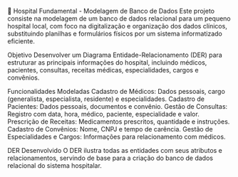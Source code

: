 🏥 Hospital Fundamental - Modelagem de Banco de Dados
Este projeto consiste na modelagem de um banco de dados relacional para um pequeno hospital local, com foco na digitalização e organização dos dados clínicos, substituindo planilhas e formulários físicos por um sistema informatizado eficiente.

Objetivo
Desenvolver um Diagrama Entidade-Relacionamento (DER) para estruturar as principais informações do hospital, incluindo médicos, pacientes, consultas, receitas médicas, especialidades, cargos e convênios.

Funcionalidades Modeladas
Cadastro de Médicos: Dados pessoais, cargo (generalista, especialista, residente) e especialidades.
Cadastro de Pacientes: Dados pessoais, documentos e convênio.
Gestão de Consultas: Registro com data, hora, médico, paciente, especialidade e valor.
Prescrição de Receitas: Medicamentos prescritos, quantidade e instruções.
Cadastro de Convênios: Nome, CNPJ e tempo de carência.
Gestão de Especialidades e Cargos: Informações para relacionamento com médicos.

DER Desenvolvido
O DER ilustra todas as entidades com seus atributos e relacionamentos, servindo de base para a criação do banco de dados relacional do sistema hospitalar.
